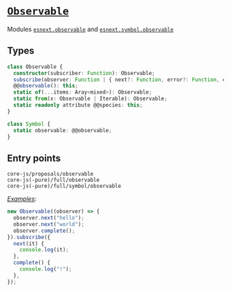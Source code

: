 # [`Observable`](https://github.com/zenparsing/es-observable)

Modules [`esnext.observable`](/packages/core-js/modules/esnext.observable.js) and [`esnext.symbol.observable`](/packages/core-js/modules/esnext.symbol.observable.js)

## Types

```ts
class Observable {
  constructor(subscriber: Function): Observable;
  subscribe(observer: Function | { next?: Function, error?: Function, complete?: Function }): Subscription;
  @@observable(): this;
  static of(...items: Aray<mixed>): Observable;
  static from(x: Observable | Iterable): Observable;
  static readonly attribute @@species: this;
}

class Symbol {
  static observable: @@observable;
}
```

## Entry points



```
core-js/proposals/observable
core-js(-pure)/full/observable
core-js(-pure)/full/symbol/observable
```

[_Examples_](https://goo.gl/1LDywi):

```js
new Observable((observer) => {
  observer.next("hello");
  observer.next("world");
  observer.complete();
}).subscribe({
  next(it) {
    console.log(it);
  },
  complete() {
    console.log("!");
  },
});
```
